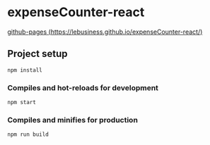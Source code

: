# expenseCounter-react
[github-pages (https://lebusiness.github.io/expenseCounter-react/)](https://lebusiness.github.io/expenseCounter-react/)

## Project setup
```
npm install
```

### Compiles and hot-reloads for development
```
npm start
```

### Compiles and minifies for production
```
npm run build
```


